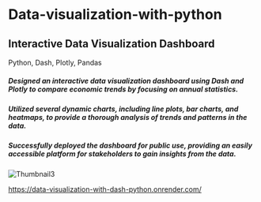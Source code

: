# Data-visualization-with-python

## Interactive Data Visualization Dashboard 
Python, Dash, Plotly, Pandas 
##### Designed an interactive data visualization dashboard using Dash and Plotly to compare economic trends by focusing on annual statistics. 
##### Utilized several dynamic charts, including line plots, bar charts, and heatmaps, to provide a thorough analysis of trends and patterns in the data. 
##### Successfully deployed the dashboard for public use, providing an easily accessible platform for stakeholders to gain insights from the data.
![Thumbnail3](https://github.com/user-attachments/assets/ebb442ef-c402-49d7-a3ae-3952e1baf234)

https://data-visualization-with-dash-python.onrender.com/


